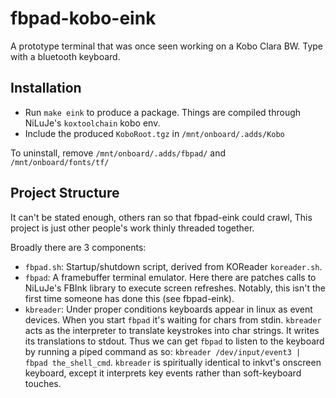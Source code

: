 # fbpad-kobo-eink

A prototype terminal that was once seen working on a Kobo Clara BW.
Type with a bluetooth keyboard.

## Installation

 - Run `make eink` to produce a package. Things are compiled through
   NiLuJe's `koxtoolchain` kobo env.
 - Include the produced `KoboRoot.tgz` in `/mnt/onboard/.adds/Kobo`

To uninstall, remove `/mnt/onboard/.adds/fbpad/` and `/mnt/onboard/fonts/tf/`

## Project Structure
It can't be stated enough, others ran so that fbpad-eink could crawl,
This project is just other people's work thinly threaded together.

Broadly there are 3 components:
 - `fbpad.sh`: Startup/shutdown script, derived from KOReader
   `koreader.sh`.
 - `fbpad`: A framebuffer terminal emulator.
    Here there are patches calls to NiLuJe's FBInk library to execute
    screen refreshes.
    Notably, this isn't the first time someone has done this
    (see fbpad-eink).
 - `kbreader`: Under proper conditions keyboards appear in linux as
    event devices.
    When you start `fbpad` it's waiting for chars from stdin.
    `kbreader` acts as the interpreter to translate keystrokes into
    char strings. It writes its translations to stdout.
    Thus we can get `fbpad` to listen to the keyboard by running a
    piped command as so:
    `kbreader /dev/input/event3 | fbpad the_shell_cmd`.
    `kbreader` is spiritually identical to inkvt's onscreen keyboard,
    except it interprets key events rather than soft-keyboard touches. 